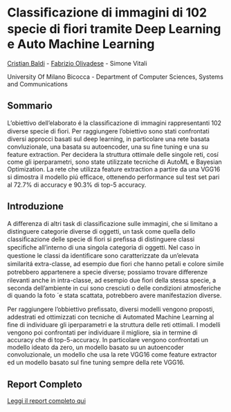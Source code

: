 # Classiﬁcazione di immagini di 102 specie di ﬁori tramite Deep Learning e Auto Machine Learning

[Cristian Baldi](https://www.linkedin.com/in/crisbal/) - [Fabrizio Olivadese](https://www.linkedin.com/in/fabrizio-olivadese-71a445b3/) - Simone Vitali

University Of Milano Bicocca - Department of Computer Sciences, Systems and Communications

## Sommario
L’obiettivo dell’elaborato é la classiﬁcazione di immagini rappresentanti 102 diverse specie di ﬁori. Per raggiungere l’obiettivo sono stati confrontati diversi approcci basati sul deep learning, in particolare una rete basata convluzionale, una basata su autoencoder, una su ﬁne tuning e una su feature extraction. Per decidera la struttura ottimale delle singole reti, cosí come gli iperparametri, sono state utilizzate tecniche di AutoML e Bayesian Optimization. La rete che utilizza feature extraction a partire da una VGG16 si dimostra il modello piú eﬃcace, ottenendo performance sul test set pari al 72.7% di accuracy e 90.3% di top-5 accuracy.

## Introduzione
A diﬀerenza di altri task di classiﬁcazione sulle immagini, che si limitano a distinguere categorie diverse di oggetti, un task come quella dello classiﬁcazione delle specie di ﬁori si preﬁssa di distinguere classi speciﬁche all’interno di una singola categoria di oggetti. Nel caso in questione le classi da identiﬁcare sono caratterizzate da un’elevata similaritá  extra-classe, ad esempio due ﬁori che hanno petali e colore simile potrebbero appartenere a specie diverse; possiamo trovare diﬀerenze rilevanti anche in intra-classe, ad esempio due ﬁori della stessa specie, a seconda dell’ambiente in cui sono cresciuti o delle condizioni atmosferiche di quando la foto ´e stata scattata, potrebbero avere manifestazion diverse.

Per raggiungere l’obbiettivo preﬁssato, diversi modelli vengono proposti, addestrati ed ottimizzati con tecniche di Automated Machine Learning al ﬁne di individuare gli iperparametri e la struttura delle reti ottimali. I modelli vengono poi confrontati per individuare il migliore, sia in termine di accuracy che di top-5-accuracy. In particolare vengono confrontati un modello ideato da zero, un modello basato su un autoencoder convoluzionale, un modello che usa la rete VGG16 come feature extractor ed un modello basato sul ﬁne tuning sempre della rete VGG16.

## Report Completo

[Leggi il report completo qui](https://github.com/Fabrolly/Machine-Learning-Model-to-Predicting-Used-Cars-Prices/blob/master/Final%20Report.pdf)
